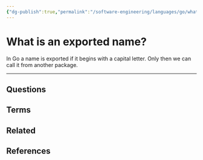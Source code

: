 ```yaml
---
{"dg-publish":true,"permalink":"/software-engineering/languages/go/what-is-an-exported-name/","tags":["code/go"],"created":"2023-08-04T07:34:38.880-05:00","updated":"2023-10-04T07:20:43.968-05:00"}
---
```


# What is an exported name?
In Go a name is exported if it begins with a capital letter. Only then we can call it from another package.

---
## Questions
## Terms
## Related
## References